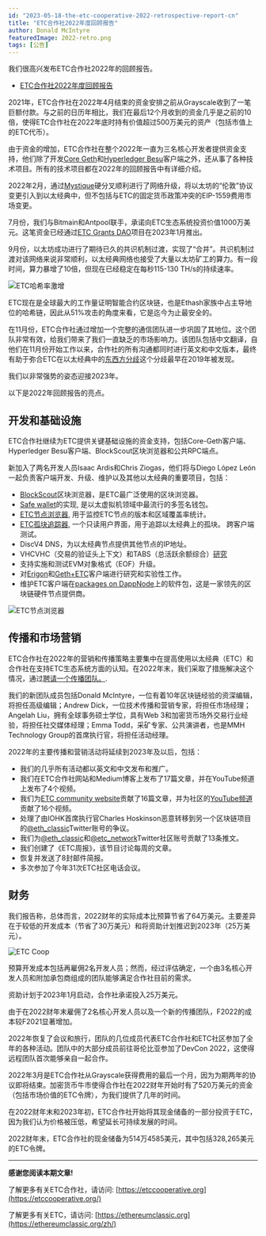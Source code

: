 ```yaml
---
id: "2023-05-18-the-etc-cooperative-2022-retrospective-report-cn"
title: "ETC合作社2022年度回顾报告"
author: Donald McIntyre
featuredImage: 2022-retro.png
tags: [公告]
---
```


我们很高兴发布ETC合作社2022年的回顾报告。

* [ETC合作社2022年度回顾报告](/CN-ETC-Cooperative-Retrospective-2022-FINAL.pdf)

2021年，ETC合作社在2022年4月结束的资金安排之前从Grayscale收到了一笔巨额付款。与之前的日历年相比，我们在最后12个月收到的资金几乎是之前的10倍，使得ETC合作社在2022年底时持有价值超过500万美元的资产（包括市值上的ETC代币）。

由于资金的增加，ETC合作社在整个2022年一直为三名核心开发者提供资金支持，他们除了开发[Core Geth](https://github.com/etclabscore/core-geth)和[Hyperledger Besu](https://github.com/hyperledger/besu)客户端之外，还从事了各种技术项目。所有的技术项目都在2022年的回顾报告中有详细介绍。

2022年2月，通过[Mystique](https://ecips.ethereumclassic.org/ECIPs/ecip-1104)硬分叉顺利进行了网络升级，将以太坊的“伦敦”协议变更引入到以太经典中，但不包括与ETC的固定货币政策冲突的EIP-1559费用市场变更。

7月份，我们与Bitmain和Antpool联手，承诺向ETC生态系统投资价值1000万美元。这笔资金已经通过[ETC Grants DAO](https://etcgrantsdao.io/)项目在2023年1月推出。

9月份，以太坊成功进行了期待已久的共识机制过渡，实现了“合并”。共识机制过渡对该网络来说非常顺利，以太经典网络也接受了大量以太坊矿工的算力。有一段时间，算力暴增了10倍，但现在已经稳定在每秒115-130 TH/s的持续速率。

![ETC哈希率激增](/etc-hash-rate-retro-1.png)

ETC现在是全球最大的工作量证明智能合约区块链，也是Ethash家族中占主导地位的哈希链，因此从51%攻击的角度来看，它是迄今为止最安全的。

在11月份，ETC合作社通过增加一个完整的通信团队进一步巩固了其地位。这个团队非常有效，给我们带来了我们一直缺乏的市场影响力。该团队包括中文翻译，自他们在11月份开始工作以来，合作社的所有沟通都同时进行英文和中文版本，最终有助于弥合ETC在以太经典中的[东西方分歧](https://bobsummerwill.com/2019/10/03/addressing-east-west-disconnect-in-etc/)这个分歧最早在2019年被发现。

我们以非常强势的姿态迎接2023年。

以下是2022年回顾报告的亮点。

## 开发和基础设施

ETC合作社继续为ETC提供关键基础设施的资金支持，包括Core-Geth客户端、Hyperledger Besu客户端、BlockScout区块浏览器和公共RPC端点。

新加入了两名开发人员Isaac Ardis和Chris Ziogas，他们将与Diego López León一起负责客户端开发、升级、维护以及其他以太经典的重要项目，包括：

- [BlockScout](https://blockscout.com/etc/mainnet/)区块浏览器，是ETC最广泛使用的区块浏览器。
- [Safe wallet](https://multisig.etccooperative.org)的实现, 是以太虚拟机领域中最流行的多签名钱包。
- [ETC节点浏览器](https://etclabscore.github.io/nodes-interface/), 用于监控ETC节点的版本和区域覆盖率统计。
- [ETC孤块追踪器](https://classic.orphans.etccore.in), 一个只读用户界面，用于追踪以太经典上的孤块。
跨客户端测试。
- DiscV4 DNS，为以太经典节点提供其他节点的IP地址。
- VHCVHC（交易的验证头上下文）和TABS（总活跃余额综合）[研究](https://ecips.ethereumclassic.org/ECIPs/ecip-1108)
- 支持实施和测试EVM对象格式（EOF）升级。
- 对[Erigon](https://github.com/etccooperative/erigon/tree/devel+classic)和[Geth+ETC](https://github.com/etclabscore/ethereum.go-ethereum/tree/etc-lite-patch)客户端进行研究和实验性工作。
- 维护ETC客户端在[packages on DappNode](https://ethereumclassic.org/blog/2023-04-26-how-run-an-ethereum-classic-node-using-dappnode)上的软件包，这是一家领先的区块链硬件节点提供商。

![ETC节点浏览器](/etc-node-explorer-retro-1.png)

## 传播和市场营销

ETC合作社在2022年的营销和传播策略主要集中在提高使用以太经典（ETC）和合作社在支持ETC生态系统方面的认知。在2022年末，我们采取了措施解决这个情况，通过[聘请一个传播团队。](https://etccooperative.org/posts/2022-11-15-announcing-the-new-etc-cooperative-communications-team-cn).

我们的新团队成员包括Donald McIntyre，一位有着10年区块链经验的资深编辑，将担任高级编辑；Andrew Dick，一位技术传播和营销专家，将担任市场经理；Angelah Liu，拥有全球事务硕士学位，具有Web 3和加密货币场外交易行业经验，将担任社交媒体经理；Emma Todd，采矿专家、公共演讲者，也是MMH Technology Group的首席执行官，将担任活动经理。

2022年的主要传播和营销活动将延续到2023年及以后，包括：

- 我们的几乎所有活动都以英文和中文发布和推广。
- 我们在ETC合作社网站和Medium博客上发布了17篇文章，并在YouTube频道上发布了4个视频。
- 我们为[ETC community website](https://ethereumclassic.org/zh/news)贡献了16篇文章，并为社区的[YouTube频道](https://www.youtube.com/@ETCupdates)贡献了16个视频。
- 处理了由IOHK首席执行官Charles Hoskinson恶意转移到另一个区块链项目的[@eth_classic](https://twitter.com/eth_classic)Twitter账号的争议。
- 我们为[@eth_classic](https://twitter.com/eth_classic)和[@etc_network](https://twitter.com/etc_network)Twitter社区账号贡献了13条推文。
- 我们创建了《ETC周报》，该节目讨论每周的文章。
- 恢复并发送了8封邮件简报。
- 多次参加了今年31次ETC社区电话会议。

## 财务

我们报告称，总体而言，2022财年的实际成本比预算节省了64万美元。主要差异在于较低的开发成本（节省了30万美元）和将资助计划推迟到2023年（25万美元）。

![ETC Coop ](/coop-fin-retro-1.png)

预算开发成本包括再雇佣2名开发人员；然而，经过评估确定，一个由3名核心开发人员和附加承包商组成的团队能够满足合作社目前的需求。

资助计划于2023年1月启动，合作社承诺投入25万美元。

由于在2022财年末雇佣了2名核心开发人员以及一个新的传播团队，F2022的成本较F2021显著增加。

2022年恢复了会议和旅行，团队的几位成员代表ETC合作社和ETC社区参加了全年的各种活动。团队中的大部分成员前往哥伦比亚参加了DevCon 2022，这使得远程团队首次能够亲自一起合作。

2022年3月是ETC合作社从Grayscale获得费用的最后一个月，因为为期两年的协议即将结束。加密货币牛市使得合作社在2022财年开始时有了520万美元的资金（包括市场价值的ETC令牌），为我们提供了几年的时间。

在2022财年末和2023年初，ETC合作社开始将其现金储备的一部分投资于ETC，因为我们认为价格被压低，希望延长可持续发展的时间。

2022财年末，ETC合作社的现金储备为514万4585美元，其中包括328,265美元的ETC令牌。

---

**感谢您阅读本期文章!**

了解更多有关ETC合作社，请访问:  [https://etccooperative.org](https://etccooperative.org/)

了解更多有关ETC，请访问:  [https://ethereumclassic.org](https://ethereumclassic.org/zh/)
